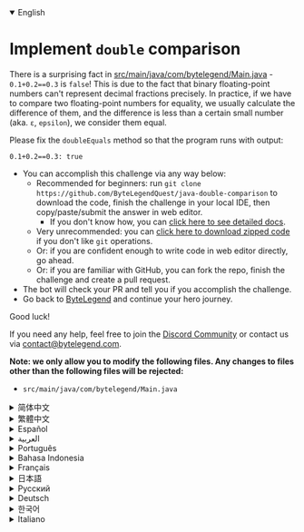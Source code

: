 <details open='true'>
<summary>English</summary>

# Implement `double` comparison

There is a surprising fact in [src/main/java/com/bytelegend/Main.java](https://github.com/ByteLegendQuest/java-double-comparison/blob/main/src/main/java/com/bytelegend/Main.java) - `0.1+0.2==0.3` is `false`!
This is due to the fact that binary floating-point numbers can't represent decimal fractions precisely.
In practice, if we have to compare two floating-point numbers for equality, we usually calculate the difference of them,
and the difference is less than  a certain small number (aka. `ε`, `epsilon`), we consider them equal.

Please fix the `doubleEquals` method so that the program runs with output:

```
0.1+0.2==0.3: true
```
- You can accomplish this challenge via any way below:
  - Recommended for beginners: run `git clone https://github.com/ByteLegendQuest/java-double-comparison` to download the code,
    finish the challenge in your local IDE, then copy/paste/submit the answer in web editor.
    - If you don't know how, you can [click here to see detailed docs](https://github.com/ByteLegendQuest/java-double-comparison/blob/main/docs/en/clone-and-import.md).
  - Very unrecommended: you can [click here to download zipped code](https://codeload.github.com/ByteLegendQuest/java-double-comparison/zip/refs/heads/main) if you don't like `git` operations.
  - Or: if you are confident enough to write code in web editor directly, go ahead.
  - Or: if you are familiar with GitHub, you can fork the repo, finish the challenge and create a pull request.
- The bot will check your PR and tell you if you accomplish the challenge.
- Go back to [ByteLegend](https://bytelegend.com) and continue your hero journey.

Good luck!

If you need any help, feel free to join the [Discord Community](https://discord.gg/35RreUUGWt) or contact us via [contact@bytelegend.com](mailto:contact@bytelegend.com).

**Note: we only allow you to modify the following files.
Any changes to files other than the following files will be rejected:**

- `src/main/java/com/bytelegend/Main.java`
</details>
<details>
<summary>简体中文</summary>

# 实现两个`double`类型的比较

[src/main/java/com/bytelegend/Main.java](https://github.com/ByteLegendQuest/java-double-comparison/blob/main/src/main/java/com/bytelegend/Main.java)中有一个令人吃惊的现象，`0.1+0.2==0.3`的结果竟然是`false`！
这是由于浮点数本身的特性导致的：二进制的浮点数无法精确的表示十进制的小数。
在实践中，要比较两个浮点数是否相等，我们通常计算它们的差值，若二者之差小于某个很小的数字（称为`ε`, `epsilon`），我们就认为它们相等。
请基于这一思想修复`doubleEquals`方法，使程序运行输出：

```
0.1+0.2==0.3: true
```
- 你可以使用以下任意一种方法完成挑战：
  - 初学者推荐：运行`git clone https://git.bytelegend.com/ByteLegendQuest/java-double-comparison`将代码下载到本地，在本地使用IDE调试完成后复制到网页编辑器里提交。
    - 如果你不知道怎么做，可以点击[这里查看详细文档](https://github.com/ByteLegendQuest/java-double-comparison/blob/main/docs/zh_hans/clone-and-import.md)。
  - 非常不推荐：如果你实在不喜欢`git`命令行操作，你可以[点击这里直接下载打包好的代码](https://ghcodeload.bytelegend.com/ByteLegendQuest/java-double-comparison/zip/refs/heads/main)。
  - 或者：如果你非常自信不需要下载代码到本地调试，可以使用网页编辑器直接提交。
  - 或者：如果你对GitHub非常熟悉，你可以fork仓库、完成挑战后，创建一个Pull Request。
- 机器人将会检查你的答案，告诉你你是否通过了挑战。
- 回到[字节传说](https://bytelegend.com)，然后继续你的英雄旅程。

祝你好运！

如果你需要任何帮助，欢迎加入官方玩家QQ群（在[首页](https://bytelegend.com)右下角的`联系 & 关于`菜单里可以找到入群方式）或者[Discord社区](https://discord.gg/35RreUUGWt)，或email至[contact@bytelegend.com](mailto:contact@bytelegend.com)。

**注意：我们只允许您修改以下文件，任何对其他文件的修改都会被拒绝：**

- `src/main/java/com/bytelegend/Main.java`
</details>
<details>
<summary>繁體中文</summary>

<h1>Implement <code class="notranslate">double</code> comparison</h1>
<p>There is a surprising fact in <a href="https://github.com/ByteLegendQuest/java-double-comparison/blob/main/src/main/java/com/bytelegend/Main.java" target="_blank">src/main/java/com/bytelegend/Main.java</a> - <code class="notranslate">0.1+0.2==0.3</code> is <code class="notranslate">false</code>!
This is due to the fact that binary floating-point numbers can't represent decimal fractions precisely.
In practice, if we have to compare two floating-point numbers for equality, we usually calculate the difference of them,
and the difference is less than  a certain small number (aka. <code class="notranslate">ε</code>, <code class="notranslate">epsilon</code>), we consider them equal.</p>
<p>Please fix the <code class="notranslate">doubleEquals</code> method so that the program runs with output:</p>
<pre class="notranslate"><code class="notranslate">0.1+0.2==0.3: true
</code></pre>
<ul>
<li>You can accomplish this challenge via any way below:
<ul>
<li>Recommended for beginners: run <code class="notranslate">git clone https://github.com/ByteLegendQuest/java-double-comparison</code> to download the code,
finish the challenge in your local IDE, then copy/paste/submit the answer in web editor.
<ul>
<li>If you don't know how, you can <a href="https://github.com/ByteLegendQuest/java-double-comparison/blob/main/docs/en/clone-and-import.md" target="_blank">click here to see detailed docs</a>.</li>
</ul>
</li>
<li>Very unrecommended: you can <a href="https://codeload.github.com/ByteLegendQuest/java-double-comparison/zip/refs/heads/main" target="_blank">click here to download zipped code</a> if you don't like <code class="notranslate">git</code> operations.</li>
<li>Or: if you are confident enough to write code in web editor directly, go ahead.</li>
<li>Or: if you are familiar with GitHub, you can fork the repo, finish the challenge and create a pull request.</li>
</ul>
</li>
<li>The bot will check your PR and tell you if you accomplish the challenge.</li>
<li>Go back to <a href="https://bytelegend.com" target="_blank">ByteLegend</a> and continue your hero journey.</li>
</ul>
<p>Good luck!</p>
<p>If you need any help, feel free to join the <a href="https://discord.gg/35RreUUGWt" target="_blank">Discord Community</a> or contact us via <a href="mailto:contact@bytelegend.com" target="_blank">contact@bytelegend.com</a>.</p>
<p><strong>Note: we only allow you to modify the following files.
Any changes to files other than the following files will be rejected:</strong></p>
<ul>
<li><code class="notranslate">src/main/java/com/bytelegend/Main.java</code></li>
</ul>
</details>
<details>
<summary>Español</summary>

<h1>Implement <code class="notranslate">double</code> comparison</h1>
<p>There is a surprising fact in <a href="https://github.com/ByteLegendQuest/java-double-comparison/blob/main/src/main/java/com/bytelegend/Main.java" target="_blank">src/main/java/com/bytelegend/Main.java</a> - <code class="notranslate">0.1+0.2==0.3</code> is <code class="notranslate">false</code>!
This is due to the fact that binary floating-point numbers can't represent decimal fractions precisely.
In practice, if we have to compare two floating-point numbers for equality, we usually calculate the difference of them,
and the difference is less than  a certain small number (aka. <code class="notranslate">ε</code>, <code class="notranslate">epsilon</code>), we consider them equal.</p>
<p>Please fix the <code class="notranslate">doubleEquals</code> method so that the program runs with output:</p>
<pre class="notranslate"><code class="notranslate">0.1+0.2==0.3: true
</code></pre>
<ul>
<li>You can accomplish this challenge via any way below:
<ul>
<li>Recommended for beginners: run <code class="notranslate">git clone https://github.com/ByteLegendQuest/java-double-comparison</code> to download the code,
finish the challenge in your local IDE, then copy/paste/submit the answer in web editor.
<ul>
<li>If you don't know how, you can <a href="https://github.com/ByteLegendQuest/java-double-comparison/blob/main/docs/en/clone-and-import.md" target="_blank">click here to see detailed docs</a>.</li>
</ul>
</li>
<li>Very unrecommended: you can <a href="https://codeload.github.com/ByteLegendQuest/java-double-comparison/zip/refs/heads/main" target="_blank">click here to download zipped code</a> if you don't like <code class="notranslate">git</code> operations.</li>
<li>Or: if you are confident enough to write code in web editor directly, go ahead.</li>
<li>Or: if you are familiar with GitHub, you can fork the repo, finish the challenge and create a pull request.</li>
</ul>
</li>
<li>The bot will check your PR and tell you if you accomplish the challenge.</li>
<li>Go back to <a href="https://bytelegend.com" target="_blank">ByteLegend</a> and continue your hero journey.</li>
</ul>
<p>Good luck!</p>
<p>If you need any help, feel free to join the <a href="https://discord.gg/35RreUUGWt" target="_blank">Discord Community</a> or contact us via <a href="mailto:contact@bytelegend.com" target="_blank">contact@bytelegend.com</a>.</p>
<p><strong>Note: we only allow you to modify the following files.
Any changes to files other than the following files will be rejected:</strong></p>
<ul>
<li><code class="notranslate">src/main/java/com/bytelegend/Main.java</code></li>
</ul>
</details>
<details>
<summary>العربية</summary>

<h1>Implement <code class="notranslate">double</code> comparison</h1>
<p>There is a surprising fact in <a href="https://github.com/ByteLegendQuest/java-double-comparison/blob/main/src/main/java/com/bytelegend/Main.java" target="_blank">src/main/java/com/bytelegend/Main.java</a> - <code class="notranslate">0.1+0.2==0.3</code> is <code class="notranslate">false</code>!
This is due to the fact that binary floating-point numbers can't represent decimal fractions precisely.
In practice, if we have to compare two floating-point numbers for equality, we usually calculate the difference of them,
and the difference is less than  a certain small number (aka. <code class="notranslate">ε</code>, <code class="notranslate">epsilon</code>), we consider them equal.</p>
<p>Please fix the <code class="notranslate">doubleEquals</code> method so that the program runs with output:</p>
<pre class="notranslate"><code class="notranslate">0.1+0.2==0.3: true
</code></pre>
<ul>
<li>You can accomplish this challenge via any way below:
<ul>
<li>Recommended for beginners: run <code class="notranslate">git clone https://github.com/ByteLegendQuest/java-double-comparison</code> to download the code,
finish the challenge in your local IDE, then copy/paste/submit the answer in web editor.
<ul>
<li>If you don't know how, you can <a href="https://github.com/ByteLegendQuest/java-double-comparison/blob/main/docs/en/clone-and-import.md" target="_blank">click here to see detailed docs</a>.</li>
</ul>
</li>
<li>Very unrecommended: you can <a href="https://codeload.github.com/ByteLegendQuest/java-double-comparison/zip/refs/heads/main" target="_blank">click here to download zipped code</a> if you don't like <code class="notranslate">git</code> operations.</li>
<li>Or: if you are confident enough to write code in web editor directly, go ahead.</li>
<li>Or: if you are familiar with GitHub, you can fork the repo, finish the challenge and create a pull request.</li>
</ul>
</li>
<li>The bot will check your PR and tell you if you accomplish the challenge.</li>
<li>Go back to <a href="https://bytelegend.com" target="_blank">ByteLegend</a> and continue your hero journey.</li>
</ul>
<p>Good luck!</p>
<p>If you need any help, feel free to join the <a href="https://discord.gg/35RreUUGWt" target="_blank">Discord Community</a> or contact us via <a href="mailto:contact@bytelegend.com" target="_blank">contact@bytelegend.com</a>.</p>
<p><strong>Note: we only allow you to modify the following files.
Any changes to files other than the following files will be rejected:</strong></p>
<ul>
<li><code class="notranslate">src/main/java/com/bytelegend/Main.java</code></li>
</ul>
</details>
<details>
<summary>Português</summary>

<h1>Implement <code class="notranslate">double</code> comparison</h1>
<p>There is a surprising fact in <a href="https://github.com/ByteLegendQuest/java-double-comparison/blob/main/src/main/java/com/bytelegend/Main.java" target="_blank">src/main/java/com/bytelegend/Main.java</a> - <code class="notranslate">0.1+0.2==0.3</code> is <code class="notranslate">false</code>!
This is due to the fact that binary floating-point numbers can't represent decimal fractions precisely.
In practice, if we have to compare two floating-point numbers for equality, we usually calculate the difference of them,
and the difference is less than  a certain small number (aka. <code class="notranslate">ε</code>, <code class="notranslate">epsilon</code>), we consider them equal.</p>
<p>Please fix the <code class="notranslate">doubleEquals</code> method so that the program runs with output:</p>
<pre class="notranslate"><code class="notranslate">0.1+0.2==0.3: true
</code></pre>
<ul>
<li>You can accomplish this challenge via any way below:
<ul>
<li>Recommended for beginners: run <code class="notranslate">git clone https://github.com/ByteLegendQuest/java-double-comparison</code> to download the code,
finish the challenge in your local IDE, then copy/paste/submit the answer in web editor.
<ul>
<li>If you don't know how, you can <a href="https://github.com/ByteLegendQuest/java-double-comparison/blob/main/docs/en/clone-and-import.md" target="_blank">click here to see detailed docs</a>.</li>
</ul>
</li>
<li>Very unrecommended: you can <a href="https://codeload.github.com/ByteLegendQuest/java-double-comparison/zip/refs/heads/main" target="_blank">click here to download zipped code</a> if you don't like <code class="notranslate">git</code> operations.</li>
<li>Or: if you are confident enough to write code in web editor directly, go ahead.</li>
<li>Or: if you are familiar with GitHub, you can fork the repo, finish the challenge and create a pull request.</li>
</ul>
</li>
<li>The bot will check your PR and tell you if you accomplish the challenge.</li>
<li>Go back to <a href="https://bytelegend.com" target="_blank">ByteLegend</a> and continue your hero journey.</li>
</ul>
<p>Good luck!</p>
<p>If you need any help, feel free to join the <a href="https://discord.gg/35RreUUGWt" target="_blank">Discord Community</a> or contact us via <a href="mailto:contact@bytelegend.com" target="_blank">contact@bytelegend.com</a>.</p>
<p><strong>Note: we only allow you to modify the following files.
Any changes to files other than the following files will be rejected:</strong></p>
<ul>
<li><code class="notranslate">src/main/java/com/bytelegend/Main.java</code></li>
</ul>
</details>
<details>
<summary>Bahasa Indonesia</summary>

<h1>Implement <code class="notranslate">double</code> comparison</h1>
<p>There is a surprising fact in <a href="https://github.com/ByteLegendQuest/java-double-comparison/blob/main/src/main/java/com/bytelegend/Main.java" target="_blank">src/main/java/com/bytelegend/Main.java</a> - <code class="notranslate">0.1+0.2==0.3</code> is <code class="notranslate">false</code>!
This is due to the fact that binary floating-point numbers can't represent decimal fractions precisely.
In practice, if we have to compare two floating-point numbers for equality, we usually calculate the difference of them,
and the difference is less than  a certain small number (aka. <code class="notranslate">ε</code>, <code class="notranslate">epsilon</code>), we consider them equal.</p>
<p>Please fix the <code class="notranslate">doubleEquals</code> method so that the program runs with output:</p>
<pre class="notranslate"><code class="notranslate">0.1+0.2==0.3: true
</code></pre>
<ul>
<li>You can accomplish this challenge via any way below:
<ul>
<li>Recommended for beginners: run <code class="notranslate">git clone https://github.com/ByteLegendQuest/java-double-comparison</code> to download the code,
finish the challenge in your local IDE, then copy/paste/submit the answer in web editor.
<ul>
<li>If you don't know how, you can <a href="https://github.com/ByteLegendQuest/java-double-comparison/blob/main/docs/en/clone-and-import.md" target="_blank">click here to see detailed docs</a>.</li>
</ul>
</li>
<li>Very unrecommended: you can <a href="https://codeload.github.com/ByteLegendQuest/java-double-comparison/zip/refs/heads/main" target="_blank">click here to download zipped code</a> if you don't like <code class="notranslate">git</code> operations.</li>
<li>Or: if you are confident enough to write code in web editor directly, go ahead.</li>
<li>Or: if you are familiar with GitHub, you can fork the repo, finish the challenge and create a pull request.</li>
</ul>
</li>
<li>The bot will check your PR and tell you if you accomplish the challenge.</li>
<li>Go back to <a href="https://bytelegend.com" target="_blank">ByteLegend</a> and continue your hero journey.</li>
</ul>
<p>Good luck!</p>
<p>If you need any help, feel free to join the <a href="https://discord.gg/35RreUUGWt" target="_blank">Discord Community</a> or contact us via <a href="mailto:contact@bytelegend.com" target="_blank">contact@bytelegend.com</a>.</p>
<p><strong>Note: we only allow you to modify the following files.
Any changes to files other than the following files will be rejected:</strong></p>
<ul>
<li><code class="notranslate">src/main/java/com/bytelegend/Main.java</code></li>
</ul>
</details>
<details>
<summary>Français</summary>

<h1>Implement <code class="notranslate">double</code> comparison</h1>
<p>There is a surprising fact in <a href="https://github.com/ByteLegendQuest/java-double-comparison/blob/main/src/main/java/com/bytelegend/Main.java" target="_blank">src/main/java/com/bytelegend/Main.java</a> - <code class="notranslate">0.1+0.2==0.3</code> is <code class="notranslate">false</code>!
This is due to the fact that binary floating-point numbers can't represent decimal fractions precisely.
In practice, if we have to compare two floating-point numbers for equality, we usually calculate the difference of them,
and the difference is less than  a certain small number (aka. <code class="notranslate">ε</code>, <code class="notranslate">epsilon</code>), we consider them equal.</p>
<p>Please fix the <code class="notranslate">doubleEquals</code> method so that the program runs with output:</p>
<pre class="notranslate"><code class="notranslate">0.1+0.2==0.3: true
</code></pre>
<ul>
<li>You can accomplish this challenge via any way below:
<ul>
<li>Recommended for beginners: run <code class="notranslate">git clone https://github.com/ByteLegendQuest/java-double-comparison</code> to download the code,
finish the challenge in your local IDE, then copy/paste/submit the answer in web editor.
<ul>
<li>If you don't know how, you can <a href="https://github.com/ByteLegendQuest/java-double-comparison/blob/main/docs/en/clone-and-import.md" target="_blank">click here to see detailed docs</a>.</li>
</ul>
</li>
<li>Very unrecommended: you can <a href="https://codeload.github.com/ByteLegendQuest/java-double-comparison/zip/refs/heads/main" target="_blank">click here to download zipped code</a> if you don't like <code class="notranslate">git</code> operations.</li>
<li>Or: if you are confident enough to write code in web editor directly, go ahead.</li>
<li>Or: if you are familiar with GitHub, you can fork the repo, finish the challenge and create a pull request.</li>
</ul>
</li>
<li>The bot will check your PR and tell you if you accomplish the challenge.</li>
<li>Go back to <a href="https://bytelegend.com" target="_blank">ByteLegend</a> and continue your hero journey.</li>
</ul>
<p>Good luck!</p>
<p>If you need any help, feel free to join the <a href="https://discord.gg/35RreUUGWt" target="_blank">Discord Community</a> or contact us via <a href="mailto:contact@bytelegend.com" target="_blank">contact@bytelegend.com</a>.</p>
<p><strong>Note: we only allow you to modify the following files.
Any changes to files other than the following files will be rejected:</strong></p>
<ul>
<li><code class="notranslate">src/main/java/com/bytelegend/Main.java</code></li>
</ul>
</details>
<details>
<summary>日本語</summary>

<h1>Implement <code class="notranslate">double</code> comparison</h1>
<p>There is a surprising fact in <a href="https://github.com/ByteLegendQuest/java-double-comparison/blob/main/src/main/java/com/bytelegend/Main.java" target="_blank">src/main/java/com/bytelegend/Main.java</a> - <code class="notranslate">0.1+0.2==0.3</code> is <code class="notranslate">false</code>!
This is due to the fact that binary floating-point numbers can't represent decimal fractions precisely.
In practice, if we have to compare two floating-point numbers for equality, we usually calculate the difference of them,
and the difference is less than  a certain small number (aka. <code class="notranslate">ε</code>, <code class="notranslate">epsilon</code>), we consider them equal.</p>
<p>Please fix the <code class="notranslate">doubleEquals</code> method so that the program runs with output:</p>
<pre class="notranslate"><code class="notranslate">0.1+0.2==0.3: true
</code></pre>
<ul>
<li>You can accomplish this challenge via any way below:
<ul>
<li>Recommended for beginners: run <code class="notranslate">git clone https://github.com/ByteLegendQuest/java-double-comparison</code> to download the code,
finish the challenge in your local IDE, then copy/paste/submit the answer in web editor.
<ul>
<li>If you don't know how, you can <a href="https://github.com/ByteLegendQuest/java-double-comparison/blob/main/docs/en/clone-and-import.md" target="_blank">click here to see detailed docs</a>.</li>
</ul>
</li>
<li>Very unrecommended: you can <a href="https://codeload.github.com/ByteLegendQuest/java-double-comparison/zip/refs/heads/main" target="_blank">click here to download zipped code</a> if you don't like <code class="notranslate">git</code> operations.</li>
<li>Or: if you are confident enough to write code in web editor directly, go ahead.</li>
<li>Or: if you are familiar with GitHub, you can fork the repo, finish the challenge and create a pull request.</li>
</ul>
</li>
<li>The bot will check your PR and tell you if you accomplish the challenge.</li>
<li>Go back to <a href="https://bytelegend.com" target="_blank">ByteLegend</a> and continue your hero journey.</li>
</ul>
<p>Good luck!</p>
<p>If you need any help, feel free to join the <a href="https://discord.gg/35RreUUGWt" target="_blank">Discord Community</a> or contact us via <a href="mailto:contact@bytelegend.com" target="_blank">contact@bytelegend.com</a>.</p>
<p><strong>Note: we only allow you to modify the following files.
Any changes to files other than the following files will be rejected:</strong></p>
<ul>
<li><code class="notranslate">src/main/java/com/bytelegend/Main.java</code></li>
</ul>
</details>
<details>
<summary>Русский</summary>

<h1>Implement <code class="notranslate">double</code> comparison</h1>
<p>There is a surprising fact in <a href="https://github.com/ByteLegendQuest/java-double-comparison/blob/main/src/main/java/com/bytelegend/Main.java" target="_blank">src/main/java/com/bytelegend/Main.java</a> - <code class="notranslate">0.1+0.2==0.3</code> is <code class="notranslate">false</code>!
This is due to the fact that binary floating-point numbers can't represent decimal fractions precisely.
In practice, if we have to compare two floating-point numbers for equality, we usually calculate the difference of them,
and the difference is less than  a certain small number (aka. <code class="notranslate">ε</code>, <code class="notranslate">epsilon</code>), we consider them equal.</p>
<p>Please fix the <code class="notranslate">doubleEquals</code> method so that the program runs with output:</p>
<pre class="notranslate"><code class="notranslate">0.1+0.2==0.3: true
</code></pre>
<ul>
<li>You can accomplish this challenge via any way below:
<ul>
<li>Recommended for beginners: run <code class="notranslate">git clone https://github.com/ByteLegendQuest/java-double-comparison</code> to download the code,
finish the challenge in your local IDE, then copy/paste/submit the answer in web editor.
<ul>
<li>If you don't know how, you can <a href="https://github.com/ByteLegendQuest/java-double-comparison/blob/main/docs/en/clone-and-import.md" target="_blank">click here to see detailed docs</a>.</li>
</ul>
</li>
<li>Very unrecommended: you can <a href="https://codeload.github.com/ByteLegendQuest/java-double-comparison/zip/refs/heads/main" target="_blank">click here to download zipped code</a> if you don't like <code class="notranslate">git</code> operations.</li>
<li>Or: if you are confident enough to write code in web editor directly, go ahead.</li>
<li>Or: if you are familiar with GitHub, you can fork the repo, finish the challenge and create a pull request.</li>
</ul>
</li>
<li>The bot will check your PR and tell you if you accomplish the challenge.</li>
<li>Go back to <a href="https://bytelegend.com" target="_blank">ByteLegend</a> and continue your hero journey.</li>
</ul>
<p>Good luck!</p>
<p>If you need any help, feel free to join the <a href="https://discord.gg/35RreUUGWt" target="_blank">Discord Community</a> or contact us via <a href="mailto:contact@bytelegend.com" target="_blank">contact@bytelegend.com</a>.</p>
<p><strong>Note: we only allow you to modify the following files.
Any changes to files other than the following files will be rejected:</strong></p>
<ul>
<li><code class="notranslate">src/main/java/com/bytelegend/Main.java</code></li>
</ul>
</details>
<details>
<summary>Deutsch</summary>

<h1>Implement <code class="notranslate">double</code> comparison</h1>
<p>There is a surprising fact in <a href="https://github.com/ByteLegendQuest/java-double-comparison/blob/main/src/main/java/com/bytelegend/Main.java" target="_blank">src/main/java/com/bytelegend/Main.java</a> - <code class="notranslate">0.1+0.2==0.3</code> is <code class="notranslate">false</code>!
This is due to the fact that binary floating-point numbers can't represent decimal fractions precisely.
In practice, if we have to compare two floating-point numbers for equality, we usually calculate the difference of them,
and the difference is less than  a certain small number (aka. <code class="notranslate">ε</code>, <code class="notranslate">epsilon</code>), we consider them equal.</p>
<p>Please fix the <code class="notranslate">doubleEquals</code> method so that the program runs with output:</p>
<pre class="notranslate"><code class="notranslate">0.1+0.2==0.3: true
</code></pre>
<ul>
<li>You can accomplish this challenge via any way below:
<ul>
<li>Recommended for beginners: run <code class="notranslate">git clone https://github.com/ByteLegendQuest/java-double-comparison</code> to download the code,
finish the challenge in your local IDE, then copy/paste/submit the answer in web editor.
<ul>
<li>If you don't know how, you can <a href="https://github.com/ByteLegendQuest/java-double-comparison/blob/main/docs/en/clone-and-import.md" target="_blank">click here to see detailed docs</a>.</li>
</ul>
</li>
<li>Very unrecommended: you can <a href="https://codeload.github.com/ByteLegendQuest/java-double-comparison/zip/refs/heads/main" target="_blank">click here to download zipped code</a> if you don't like <code class="notranslate">git</code> operations.</li>
<li>Or: if you are confident enough to write code in web editor directly, go ahead.</li>
<li>Or: if you are familiar with GitHub, you can fork the repo, finish the challenge and create a pull request.</li>
</ul>
</li>
<li>The bot will check your PR and tell you if you accomplish the challenge.</li>
<li>Go back to <a href="https://bytelegend.com" target="_blank">ByteLegend</a> and continue your hero journey.</li>
</ul>
<p>Good luck!</p>
<p>If you need any help, feel free to join the <a href="https://discord.gg/35RreUUGWt" target="_blank">Discord Community</a> or contact us via <a href="mailto:contact@bytelegend.com" target="_blank">contact@bytelegend.com</a>.</p>
<p><strong>Note: we only allow you to modify the following files.
Any changes to files other than the following files will be rejected:</strong></p>
<ul>
<li><code class="notranslate">src/main/java/com/bytelegend/Main.java</code></li>
</ul>
</details>
<details>
<summary>한국어</summary>

<h1>Implement <code class="notranslate">double</code> comparison</h1>
<p>There is a surprising fact in <a href="https://github.com/ByteLegendQuest/java-double-comparison/blob/main/src/main/java/com/bytelegend/Main.java" target="_blank">src/main/java/com/bytelegend/Main.java</a> - <code class="notranslate">0.1+0.2==0.3</code> is <code class="notranslate">false</code>!
This is due to the fact that binary floating-point numbers can't represent decimal fractions precisely.
In practice, if we have to compare two floating-point numbers for equality, we usually calculate the difference of them,
and the difference is less than  a certain small number (aka. <code class="notranslate">ε</code>, <code class="notranslate">epsilon</code>), we consider them equal.</p>
<p>Please fix the <code class="notranslate">doubleEquals</code> method so that the program runs with output:</p>
<pre class="notranslate"><code class="notranslate">0.1+0.2==0.3: true
</code></pre>
<ul>
<li>You can accomplish this challenge via any way below:
<ul>
<li>Recommended for beginners: run <code class="notranslate">git clone https://github.com/ByteLegendQuest/java-double-comparison</code> to download the code,
finish the challenge in your local IDE, then copy/paste/submit the answer in web editor.
<ul>
<li>If you don't know how, you can <a href="https://github.com/ByteLegendQuest/java-double-comparison/blob/main/docs/en/clone-and-import.md" target="_blank">click here to see detailed docs</a>.</li>
</ul>
</li>
<li>Very unrecommended: you can <a href="https://codeload.github.com/ByteLegendQuest/java-double-comparison/zip/refs/heads/main" target="_blank">click here to download zipped code</a> if you don't like <code class="notranslate">git</code> operations.</li>
<li>Or: if you are confident enough to write code in web editor directly, go ahead.</li>
<li>Or: if you are familiar with GitHub, you can fork the repo, finish the challenge and create a pull request.</li>
</ul>
</li>
<li>The bot will check your PR and tell you if you accomplish the challenge.</li>
<li>Go back to <a href="https://bytelegend.com" target="_blank">ByteLegend</a> and continue your hero journey.</li>
</ul>
<p>Good luck!</p>
<p>If you need any help, feel free to join the <a href="https://discord.gg/35RreUUGWt" target="_blank">Discord Community</a> or contact us via <a href="mailto:contact@bytelegend.com" target="_blank">contact@bytelegend.com</a>.</p>
<p><strong>Note: we only allow you to modify the following files.
Any changes to files other than the following files will be rejected:</strong></p>
<ul>
<li><code class="notranslate">src/main/java/com/bytelegend/Main.java</code></li>
</ul>
</details>
<details>
<summary>Italiano</summary>

<h1>Implement <code class="notranslate">double</code> comparison</h1>
<p>There is a surprising fact in <a href="https://github.com/ByteLegendQuest/java-double-comparison/blob/main/src/main/java/com/bytelegend/Main.java" target="_blank">src/main/java/com/bytelegend/Main.java</a> - <code class="notranslate">0.1+0.2==0.3</code> is <code class="notranslate">false</code>!
This is due to the fact that binary floating-point numbers can't represent decimal fractions precisely.
In practice, if we have to compare two floating-point numbers for equality, we usually calculate the difference of them,
and the difference is less than  a certain small number (aka. <code class="notranslate">ε</code>, <code class="notranslate">epsilon</code>), we consider them equal.</p>
<p>Please fix the <code class="notranslate">doubleEquals</code> method so that the program runs with output:</p>
<pre class="notranslate"><code class="notranslate">0.1+0.2==0.3: true
</code></pre>
<ul>
<li>You can accomplish this challenge via any way below:
<ul>
<li>Recommended for beginners: run <code class="notranslate">git clone https://github.com/ByteLegendQuest/java-double-comparison</code> to download the code,
finish the challenge in your local IDE, then copy/paste/submit the answer in web editor.
<ul>
<li>If you don't know how, you can <a href="https://github.com/ByteLegendQuest/java-double-comparison/blob/main/docs/en/clone-and-import.md" target="_blank">click here to see detailed docs</a>.</li>
</ul>
</li>
<li>Very unrecommended: you can <a href="https://codeload.github.com/ByteLegendQuest/java-double-comparison/zip/refs/heads/main" target="_blank">click here to download zipped code</a> if you don't like <code class="notranslate">git</code> operations.</li>
<li>Or: if you are confident enough to write code in web editor directly, go ahead.</li>
<li>Or: if you are familiar with GitHub, you can fork the repo, finish the challenge and create a pull request.</li>
</ul>
</li>
<li>The bot will check your PR and tell you if you accomplish the challenge.</li>
<li>Go back to <a href="https://bytelegend.com" target="_blank">ByteLegend</a> and continue your hero journey.</li>
</ul>
<p>Good luck!</p>
<p>If you need any help, feel free to join the <a href="https://discord.gg/35RreUUGWt" target="_blank">Discord Community</a> or contact us via <a href="mailto:contact@bytelegend.com" target="_blank">contact@bytelegend.com</a>.</p>
<p><strong>Note: we only allow you to modify the following files.
Any changes to files other than the following files will be rejected:</strong></p>
<ul>
<li><code class="notranslate">src/main/java/com/bytelegend/Main.java</code></li>
</ul>
</details>
